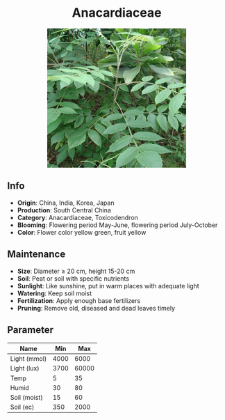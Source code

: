 <h1 align='center'>Anacardiaceae</h1>
<p align="center">
    <img 
        align='center'
        width='320'
        src="../images/anacardiaceae.png" 
        alt='Anacardiaceae' />
</p>

## Info

 - **Origin**: China, India, Korea, Japan
 - **Production**: South Central China
 - **Category**: Anacardiaceae, Toxicodendron
 - **Blooming**: Flowering period May-June, flowering period July-October
 - **Color**: Flower color yellow green, fruit yellow

## Maintenance

 - **Size**: Diameter ≥ 20 cm, height 15-20 cm
 - **Soil**: Peat or soil with specific nutrients
 - **Sunlight**: Like sunshine, put in warm places with adequate light
 - **Watering**: Keep soil moist
 - **Fertilization**: Apply enough base fertilizers
 - **Pruning**: Remove old, diseased and dead leaves timely

## Parameter

| Name         | Min  | Max   |
|--------------|------|-------|
| Light (mmol) | 4000 | 6000  |
| Light (lux)  | 3700 | 60000 |
| Temp         | 5    | 35    |
| Humid        | 30   | 80    |
| Soil (moist) | 15   | 60    |
| Soil (ec)    | 350  | 2000  |
